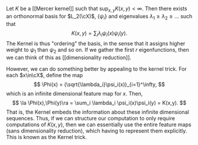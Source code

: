 Let $K$ be a [[Mercer kernel]] such that $\sup_{x,y}K(x,y)<\infty$. Then there exists an orthonormal basis for $L_2(\cX)$, $\{\psi_i\}$ and eigenvalues $\lambda_1\geq \lambda_2 \geq \dots$ such that  
$$
K(x,y) = \sum_i \lambda_i \psi_i(x)\psi_i(y).
$$
The Kernel is thus "ordering" the basis, in the sense that it assigns higher weight to $\psi_1$ than $\psi_2$ and so on. If we gather the first $r$ eigenfunctions, then we can think of this as [[dimensionality reduction]].  

However, we can do something better by appealing to the kernel trick. For each $x\in\cX$, define the map 
$$
\Phi(x) = (\sqrt{\lambda_i}\psi_i(x))_{i=1}^\infty,
$$
which is an infinite dimensional feature map for $x$. Then, 
$$
\la \Phi(x),\Phi(y)\ra = \sum_i \lambda_i \psi_i(x)\psi_i(y) = K(x,y).
$$
That is, the Kernel embeds the information about these infinite dimensional sequences. Thus, if we can structure our computation to only require computations of $K(x,y)$, then we can essentially use the entire feature maps (sans dimensionality reduction), which having to represent them explicitly. This is known as the Kernel trick. 